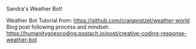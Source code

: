 Sandra's Weather Bot!

Weather Bot Tutorial from: https://github.com/craigprotzel/weather-world
Blog post following process and mindset: https://humanitygoescoding.postach.io/post/creative-coding-response-weather-bot
